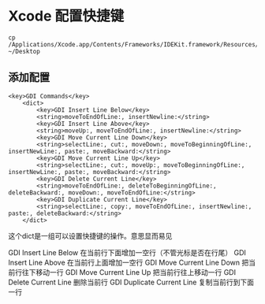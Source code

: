 # Xcode 配置快捷键



```
cp /Applications/Xcode.app/Contents/Frameworks/IDEKit.framework/Resources/IDETextKeyBindingSet.plist ~/Desktop

```

## 添加配置
```
<key>GDI Commands</key>
    <dict>
        <key>GDI Insert Line Below</key>
        <string>moveToEndOfLine:, insertNewline:</string>
        <key>GDI Insert Line Above</key>
        <string>moveUp:, moveToEndOfLine:, insertNewline:</string>
        <key>GDI Move Current Line Down</key>
        <string>selectLine:, cut:, moveDown:, moveToBeginningOfLine:, insertNewLine:, paste:, moveBackward:</string>
        <key>GDI Move Current Line Up</key>
        <string>selectLine:, cut:, moveUp:, moveToBeginningOfLine:, insertNewLine:, paste:, moveBackward:</string>
        <key>GDI Delete Current Line</key>
        <string>moveToEndOfLine:, deleteToBeginningOfLine:, deleteBackward:, moveDown:, moveToEndOfLine:</string>
        <key>GDI Duplicate Current Line</key>
        <string>selectLine:, copy:, moveToEndOfLine:, insertNewline:, paste:, deleteBackward:</string>
    </dict>
```

这个dict是一组可以设置快捷键的操作。意思显而易见

GDI Insert Line Below 在当前行下面增加一空行（不管光标是否在行尾）
GDI Insert Line Above 在当前行上面增加一空行
GDI Move Current Line Down 把当前行往下移动一行
GDI Move Current Line Up 把当前行往上移动一行
GDI Delete Current Line 删除当前行
GDI Duplicate Current Line 复制当前行到下面一行


